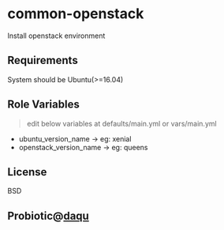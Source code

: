 common-openstack
=========

Install openstack environment

Requirements
------------

System should be Ubuntu(>=16.04)

Role Variables
--------------

> edit below variables at defaults/main.yml or vars/main.yml

- ubuntu_version_name → eg: xenial
- openstack_version_name → eg: queens

License
-------

BSD

Probiotic@[daqu](https://github.com/Daqu)
------------------